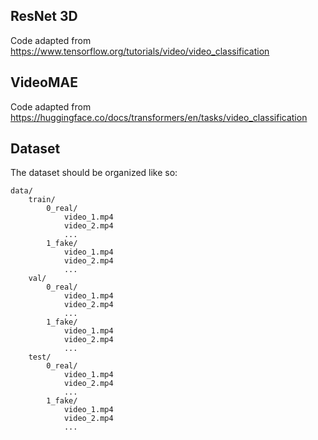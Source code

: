 ## ResNet 3D
Code adapted from https://www.tensorflow.org/tutorials/video/video_classification

## VideoMAE
Code adapted from https://huggingface.co/docs/transformers/en/tasks/video_classification

## Dataset 
The dataset should be organized like so:
```
data/
    train/
        0_real/
            video_1.mp4
            video_2.mp4
            ...
        1_fake/
            video_1.mp4
            video_2.mp4
            ...
    val/
        0_real/
            video_1.mp4
            video_2.mp4
            ...
        1_fake/
            video_1.mp4
            video_2.mp4
            ...
    test/
        0_real/
            video_1.mp4
            video_2.mp4
            ...
        1_fake/
            video_1.mp4
            video_2.mp4
            ...
```